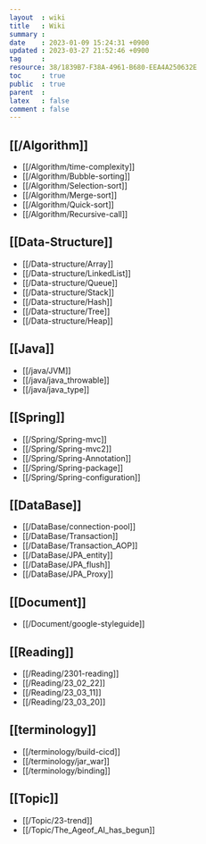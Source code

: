 ```yaml
---
layout  : wiki
title   : Wiki
summary : 
date    : 2023-01-09 15:24:31 +0900
updated : 2023-03-27 21:52:46 +0900
tag     : 
resource: 38/1839B7-F38A-4961-B680-EEA4A250632E
toc     : true
public  : true
parent  : 
latex   : false
comment : false
---
```


## [[/Algorithm]]
* [[/Algorithm/time-complexity]]
* [[/Algorithm/Bubble-sorting]]
* [[/Algorithm/Selection-sort]]
* [[/Algorithm/Merge-sort]]
* [[/Algorithm/Quick-sort]]
* [[/Algorithm/Recursive-call]]

## [[Data-Structure]]
* [[/Data-structure/Array]]
* [[/Data-structure/LinkedList]]
* [[/Data-structure/Queue]]
* [[/Data-structure/Stack]]
* [[/Data-structure/Hash]]
* [[/Data-structure/Tree]]
* [[/Data-structure/Heap]]

## [[Java]]
* [[/java/JVM]]
* [[/java/java_throwable]]
* [[/java/java_type]]

## [[Spring]]
* [[/Spring/Spring-mvc]]
* [[/Spring/Spring-mvc2]]
* [[/Spring/Spring-Annotation]]
* [[/Spring/Spring-package]]
* [[/Spring/Spring-configuration]]

## [[DataBase]]
* [[/DataBase/connection-pool]]
* [[/DataBase/Transaction]]
* [[/DataBase/Transaction_AOP]]
* [[/DataBase/JPA_entity]]
* [[/DataBase/JPA_flush]]
* [[/DataBase/JPA_Proxy]]

## [[Document]]
* [[/Document/google-styleguide]]

## [[Reading]]
* [[/Reading/2301-reading]]
* [[/Reading/23_02_22]]
* [[/Reading/23_03_11]]
* [[/Reading/23_03_20]]

## [[terminology]]
* [[/terminology/build-cicd]]
* [[/terminology/jar_war]]
* [[/terminology/binding]]

## [[Topic]]
* [[/Topic/23-trend]]
* [[/Topic/The_Ageof_AI_has_begun]]
